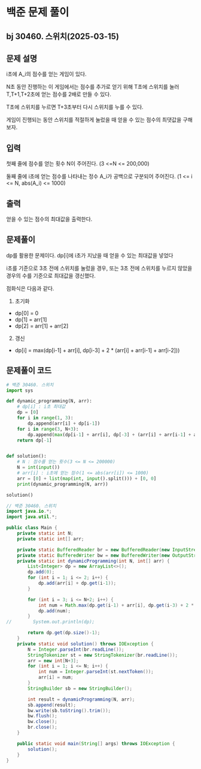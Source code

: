 # 백준 문제 풀이

## bj 30460. 스위치(2025-03-15)

## 문제 설명

i초에 A_i의 점수를 얻는 게임이 있다.

N초 동안 진행하는 이 게임에서는 점수를 추가로 얻기 위해 T초에 스위치를 눌러 T,T+1,T+2초에 얻는 점수를 2배로 만들 수 있다.

T초에 스위치를 누르면 T+3초부터 다시 스위치를 누를 수 있다.

게임이 진행되는 동안 스위치를 적절하게 눌렀을 때 얻을 수 있는 점수의 최댓값을 구해보자.

## 입력

첫째 줄에 점수를 얻는 횟수 N이 주어진다. (3 <=N <= 200,000)

둘째 줄에 i초에 얻는 점수를 나타내는 정수 A_i가 공백으로 구분되어 주어진다. (1 <= i <= N, abs(A_i) <= 1000)

## 출력

얻을 수 있는 점수의 최대값을 출력한다.

## 문제풀이

dp를 활용한 문제이다. dp[i]에 i초가 지났을 때 얻을 수 있는 최대값을 넣었다

i초를 기준으로 3초 전에 스위치를 눌렀을 경우, 또는 3초 전에 스위치를 누르지 않았을 경우의 수를 기준으로 최대값을 갱신했다.

점화식은 다음과 같다.

1. 초기화

- dp[0] = 0
- dp[1] = arr[1]
- dp[2] = arr[1] + arr[2]

2. 갱신

- dp[i] = max(dp[i-1] + arr[i], dp[i-3] + 2 \* (arr[i] + arr[i-1] + arr[i-2]))

## 문제풀이 코드

```python
# 백준 30460. 스위치
import sys

def dynamic_programming(N, arr):
    # dp[i] : i초 최대값
    dp = [0]
    for i in range(1, 3):
        dp.append(arr[i] + dp[i-1])
    for i in range(3, N+3):
        dp.append(max(dp[i-1] + arr[i], dp[-3] + (arr[i] + arr[i-1] + arr[i-2]) * 2))
    return dp[-1]


def solution():
    # N : 점수를 얻는 횟수(3 <= N <= 200000)
    N = int(input())
    # arr[i] : i초에 얻는 점수(1 <= abs(arr[i]) <= 1000)
    arr = [0] + list(map(int, input().split())) + [0, 0]
    print(dynamic_programming(N, arr))

solution()
```

```java
// 백준 30460. 스위치
import java.io.*;
import java.util.*;

public class Main {
    private static int N;
    private static int[] arr;

    private static BufferedReader br = new BufferedReader(new InputStreamReader(System.in));
    private static BufferedWriter bw = new BufferedWriter(new OutputStreamWriter(System.out));
    private static int dynamicProgramming(int N, int[] arr) {
        List<Integer> dp = new ArrayList<>();
        dp.add(0);
        for (int i = 1; i <= 2; i++) {
            dp.add(arr[i] + dp.get(i-1));
        }

        for (int i = 3; i <= N+2; i++) {
            int num = Math.max(dp.get(i-1) + arr[i], dp.get(i-3) + 2 * (arr[i] + arr[i-1] + arr[i-2]));
            dp.add(num);
        }
//        System.out.println(dp);

        return dp.get(dp.size()-1);
    }
    private static void solution() throws IOException {
        N = Integer.parseInt(br.readLine());
        StringTokenizer st = new StringTokenizer(br.readLine());
        arr = new int[N+3];
        for (int i = 1; i <= N; i++) {
            int num = Integer.parseInt(st.nextToken());
            arr[i] = num;
        }
        StringBuilder sb = new StringBuilder();

        int result = dynamicProgramming(N, arr);
        sb.append(result);
        bw.write(sb.toString().trim());
        bw.flush();
        bw.close();
        br.close();
    }

    public static void main(String[] args) throws IOException {
        solution();
    }
}
```
